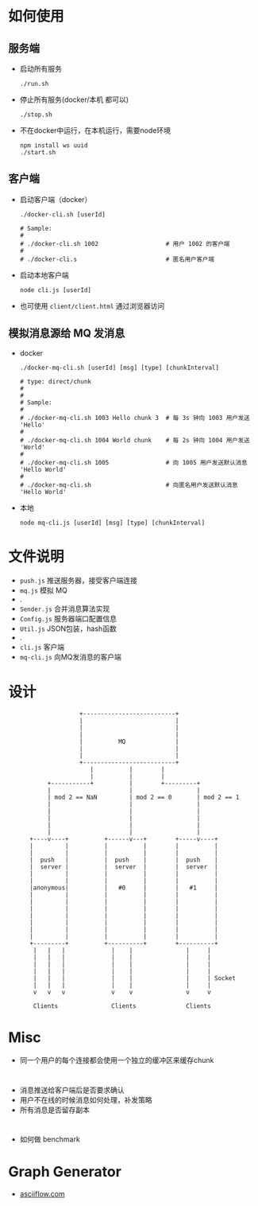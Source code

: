 # 如何使用

## 服务端
- 启动所有服务
    ```shell
    ./run.sh
    ```

- 停止所有服务(docker/本机 都可以)
    ```shell
    ./stop.sh
    ```

- 不在docker中运行，在本机运行，需要node环境
    ```shell
    npm install ws uuid
    ./start.sh
    ```

## 客户端

- 启动客户端（docker）
    ```shell
    ./docker-cli.sh [userId]
    
    # Sample:
    #
    # ./docker-cli.sh 1002                   # 用户 1002 的客户端
    #
    # ./docker-cli.s                         # 匿名用户客户端
    ```

- 启动本地客户端
    ```shell
    node cli.js [userId]
    ```

- 也可使用 `client/client.html` 通过浏览器访问

## 模拟消息源给 MQ 发消息

- docker
    ```shell
    ./docker-mq-cli.sh [userId] [msg] [type] [chunkInterval]
    
    # type: direct/chunk
    # 
    #
    # Sample:
    #
    # ./docker-mq-cli.sh 1003 Hello chunk 3  # 每 3s 钟向 1003 用户发送 'Hello' 
    #
    # ./docker-mq-cli.sh 1004 World chunk    # 每 2s 钟向 1004 用户发送 'World'  
    # 
    # ./docker-mq-cli.sh 1005                # 向 1005 用户发送默认消息 'Hello World'
    #
    # ./docker-mq-cli.sh                     # 向匿名用户发送默认消息 'Hello World'
    ```

- 本地
    ```shell
    node mq-cli.js [userId] [msg] [type] [chunkInterval]
    ```

# 文件说明

- `push.js` 推送服务器，接受客户端连接
- `mq.js`   模拟 MQ
- .
- `Sender.js` 合并消息算法实现
- `Config.js` 服务器端口配置信息
- `Util.js`   JSON包装，hash函数
- .
- `cli.js` 客户端
- `mq-cli.js` 向MQ发消息的客户端

# 设计

                        +--------------------------+
                        |                          |
                        |                          |
                        |                          |
                        |          MQ              |
                        |                          |
                        |                          |
                        +--------------------------+
                           |          |        |
                           |          |        |
               +-----------+          |        +---------+
               |                      |                  |
               | mod 2 == NaN         | mod 2 == 0       | mod 2 == 1
               |                      |                  |
               |                      |                  |
               |                      |                  |
               |                      |                  |
               |                      |                  |
          +----v----+          +------v---+        +-----v----+
          |         |          |          |        |          |
          |         |          |          |        |          |
          |  push   |          |  push    |        |  push    |
          |  server |          |  server  |        |  server  |
          |         |          |          |        |          |
          |         |          |          |        |          |
          |anonymous|          |   #0     |        |   #1     |
          |         |          |          |        |          |
          |         |          |          |        |          |
          |         |          |          |        |          |
          |         |          |          |        |          |
          |         |          |          |        |          |
          |         |          |          |        |          |
          |         |          |          |        |          |
          +---------+          +----------+        +----------+
           |   |   |             |    |               |     |
           |   |   |             |    |               |     |
           |   |   |             |    |               |     |
           |   |   |             |    |               |     |
           |   |   |             |    |               |     | Socket
           |   |   |             |    |               |     |
           v   v   v             v    v               v     v

           Clients               Clients              Clients


# Misc

- 同一个用户的每个连接都会使用一个独立的缓冲区来缓存chunk

#

- 消息推送给客户端后是否要求确认
- 用户不在线的时候消息如何处理，补发策略
- 所有消息是否留存副本


#
- 如何做 benchmark

# Graph Generator
- [asciiflow.com](http://asciiflow.com/)
